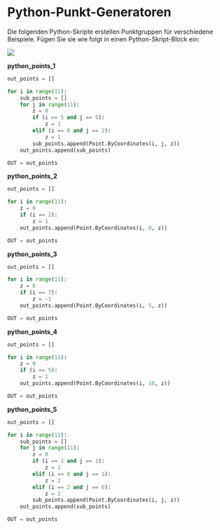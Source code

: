 # Python-Punkt-Generatoren

Die folgenden Python-Skripte erstellen Punktgruppen für verschiedene Beispiele. Fügen Sie sie wie folgt in einen Python-Skript-Block ein:

![](../.gitbook/assets/PythonPointGenerators\_01.png)

**python\_points\_1**

```python
out_points = []

for i in range(11):
	sub_points = []
	for j in range(11):
		z = 0
		if (i == 5 and j == 5):
			z = 1
		elif (i == 8 and j == 2):
			z = 1
		sub_points.append(Point.ByCoordinates(i, j, z))
	out_points.append(sub_points)

OUT = out_points
```

**python\_points\_2**

```python
out_points = []

for i in range(11):
	z = 0
	if (i == 2):
		z = 1
	out_points.append(Point.ByCoordinates(i, 0, z))

OUT = out_points
```

**python\_points\_3**

```python
out_points = []

for i in range(11):
	z = 0
	if (i == 7):
		z = -1
	out_points.append(Point.ByCoordinates(i, 5, z))

OUT = out_points
```

**python\_points\_4**

```python
out_points = []

for i in range(11):
	z = 0
	if (i == 5):
		z = 1
	out_points.append(Point.ByCoordinates(i, 10, z))

OUT = out_points
```

**python\_points\_5**

```python
out_points = []

for i in range(11):
	sub_points = []
	for j in range(11):
		z = 0
		if (i == 1 and j == 1):
			z = 2
		elif (i == 8 and j == 1):
			z = 2
		elif (i == 2 and j == 6):
			z = 2
		sub_points.append(Point.ByCoordinates(i, j, z))
	out_points.append(sub_points)

OUT = out_points
```

